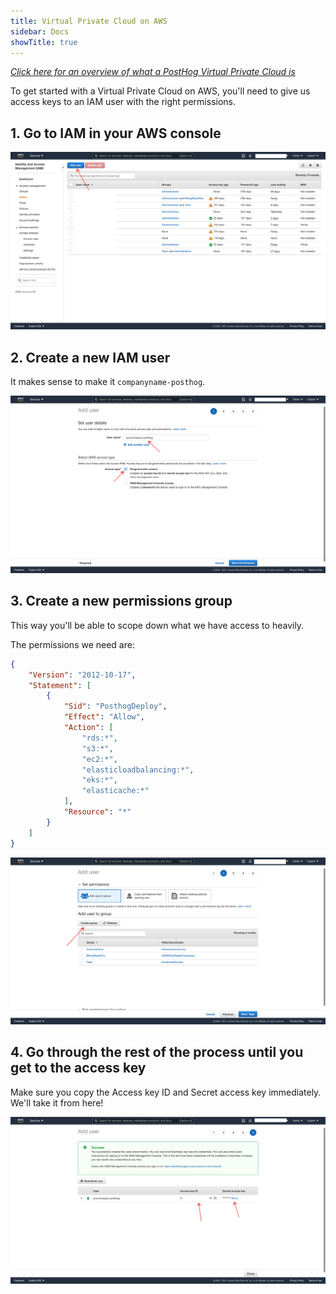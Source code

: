 ```yaml
---
title: Virtual Private Cloud on AWS
sidebar: Docs
showTitle: true
---
```


_[Click here for an overview of what a PostHog Virtual Private Cloud is](/docs/deployment/vpc/vpc)_

To get started with a Virtual Private Cloud on AWS, you'll need to give us access keys to an IAM user with the right permissions.

## 1. Go to IAM in your AWS console
![AWS add user](../../../images/vpc-aws-add-user.png)

## 2. Create a new IAM user

It makes sense to make it `companyname-posthog`.

![AWS create user](../../../images/vpc-aws-create-user.png)


## 3. Create a new permissions group

This way you'll be able to scope down what we have access to heavily.

The permissions we need are:
```json
{
    "Version": "2012-10-17",
    "Statement": [
        {
            "Sid": "PosthogDeploy",
            "Effect": "Allow",
            "Action": [
                "rds:*",
                "s3:*",
                "ec2:*",
                "elasticloadbalancing:*",
                "eks:*",
                "elasticache:*"
            ],
            "Resource": "*"
        }
    ]
}
```

![AWS create group](../../../images/vpc-aws-create-group.png)

## 4. Go through the rest of the process until you get to the access key

Make sure you copy the Access key ID and Secret access key immediately. We'll take it from here!

![PostHog Add Webhook](../../../images/vpc-aws-access-key.png)